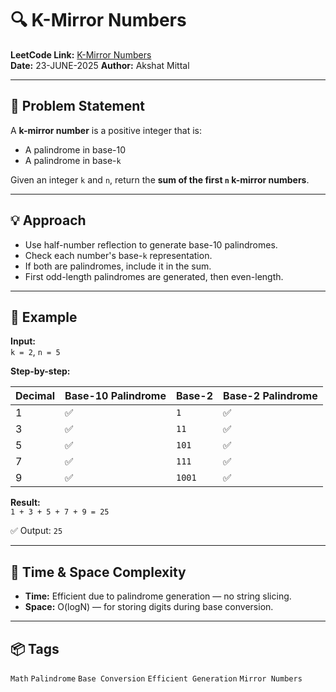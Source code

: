 # 🔍 K-Mirror Numbers

**LeetCode Link:** [K-Mirror Numbers](https://leetcode.com/problems/k-mirror-numbers/)  
**Date:** 23-JUNE-2025 
**Author:** Akshat Mittal  

---

## 📘 Problem Statement

A **k-mirror number** is a positive integer that is:
- A palindrome in base-10
- A palindrome in base-`k`

Given an integer `k` and `n`, return the **sum of the first `n` k-mirror numbers**.

---

## 💡 Approach

- Use half-number reflection to generate base-10 palindromes.
- Check each number's base-`k` representation.
- If both are palindromes, include it in the sum.
- First odd-length palindromes are generated, then even-length.

---

## 🧪 Example

**Input:**  
`k = 2`, `n = 5`

**Step-by-step:**

| Decimal | Base-10 Palindrome | Base-2  | Base-2 Palindrome |
|---------|---------------------|---------|--------------------|
| 1       | ✅                  | `1`     | ✅                 |
| 3       | ✅                  | `11`    | ✅                 |
| 5       | ✅                  | `101`   | ✅                 |
| 7       | ✅                  | `111`   | ✅                 |
| 9       | ✅                  | `1001`  | ✅                 |

**Result:**  
`1 + 3 + 5 + 7 + 9 = 25`

✅ Output: `25`

---

## 🧠 Time & Space Complexity

- **Time:** Efficient due to palindrome generation — no string slicing.
- **Space:** O(logN) — for storing digits during base conversion.

---

## 📦 Tags

`Math` `Palindrome` `Base Conversion` `Efficient Generation` `Mirror Numbers`
